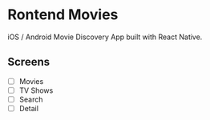 # Rontend Movies

iOS / Android Movie Discovery App built with React Native.

## Screens

- [ ] Movies
- [ ] TV Shows
- [ ] Search
- [ ] Detail
